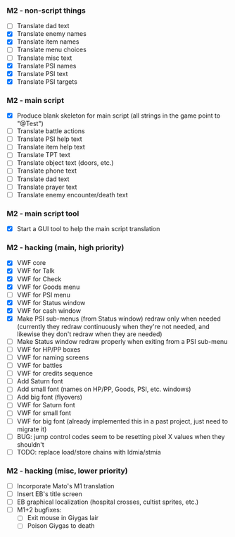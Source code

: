 ### M2 - non-script things
- [ ] Translate dad text
- [X] Translate enemy names
- [X] Translate item names
- [ ] Translate menu choices
- [ ] Translate misc text
- [X] Translate PSI names
- [X] Translate PSI text
- [X] Translate PSI targets

### M2 - main script
- [X] Produce blank skeleton for main script (all strings in the game point to "@Test")
- [ ] Translate battle actions
- [ ] Translate PSI help text
- [ ] Translate item help text
- [ ] Translate TPT text
- [ ] Translate object text (doors, etc.)
- [ ] Translate phone text
- [ ] Translate dad text
- [ ] Translate prayer text
- [ ] Translate enemy encounter/death text

### M2 - main script tool
- [X] Start a GUI tool to help the main script translation

### M2 - hacking (main, high priority)
- [X] VWF core
- [X] VWF for Talk
- [X] VWF for Check
- [X] VWF for Goods menu
- [ ] VWF for PSI menu
- [X] VWF for Status window
- [X] VWF for cash window
- [X] Make PSI sub-menus (from Status window) redraw only when needed (currently they redraw continuously when they're not needed, and likewise they don't redraw when they are needed)
- [ ] Make Status window redraw properly when exiting from a PSI sub-menu
- [ ] VWF for HP/PP boxes
- [ ] VWF for naming screens
- [ ] VWF for battles
- [ ] VWF for credits sequence
- [ ] Add Saturn font
- [ ] Add small font (names on HP/PP, Goods, PSI, etc. windows)
- [ ] Add big font (flyovers)
- [ ] VWF for Saturn font
- [ ] VWF for small font
- [ ] VWF for big font (already implemented this in a past project, just need to migrate it)
- [ ] BUG: jump control codes seem to be resetting pixel X values when they shouldn't
- [ ] TODO: replace load/store chains with ldmia/stmia

### M2 - hacking (misc, lower priority)
- [ ] Incorporate Mato's M1 translation
- [ ] Insert EB's title screen
- [ ] EB graphical localization (hospital crosses, cultist sprites, etc.)
- [ ] M1+2 bugfixes:
  - [ ] Exit mouse in Giygas lair
  - [ ] Poison Giygas to death